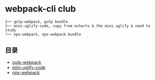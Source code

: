 # webpack-cli club

```
├── gulp-webpack, gulp bundle
├── mini-uglify-code, copy from echarts & the mini uglify & need to study
└── npx-webpack, npx-webpack bundle
```

## 目录

- [gulp-webpack](./gulp-webpack/README.md)
- [mini-uglify-code](./mini-uglify-code/README.md)
- [npx-webpack](./npx-webpack/README.md)
